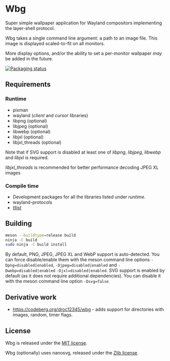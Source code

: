 # Wbg

Super simple wallpaper application for Wayland compositors
implementing the layer-shell protocol.

Wbg takes a single command line argument: a path to an image
file. This image is displayed scaled-to-fit on all monitors.

More display options, and/or the ability to set a per-monitor
wallpaper _may_ be added in the future.

[![Packaging status](https://repology.org/badge/vertical-allrepos/wbg.svg)](https://repology.org/project/wbg/versions)


## Requirements

### Runtime

* pixman
* wayland (_client_ and _cursor_ libraries)
* libpng (optional)
* libjpeg (optional)
* libwebp (optional)
* libjxl (optional)
* libjxl_threads (optional)

Note that if SVG support is disabled at least one of _libpng_, _libjpeg_,
_libwebp_ and _libjxl_ is required.

_libjxl\_threads_ is recommended for better performance decoding JPEG XL images


### Compile time

* Development packages for all the libraries listed under _runtime_.
* wayland-protocols
* [tllist](https://codeberg.org/dnkl/tllist)


## Building

```sh
meson --buildtype=release build
ninja -C build
sudo ninja -C build install
```

By default, PNG, JPEG, JPEG XL and WebP support is auto-detected. You can force
disable/enable them with the meson command line options
`-Dpng=disabled|enabled`, `-Djpeg=disabled|enabled` and
`-Dwebp=disabled|enabled` `-Djxl=disabled|enabled`.
SVG support is enabled by default (as it does not require additional
dependencies). You can disable it with the meson command line option
`-Dsvg=false`


## Derivative work

* https://codeberg.org/droc12345/wbg - adds support for directories
  with images, random, timer flags.


## License
Wbg is released under the [MIT license](LICENSE).

Wbg (optionally) uses nanosvg, released under the [Zlib
license](3rd-party/nanosvg/LICENSE.txt).
